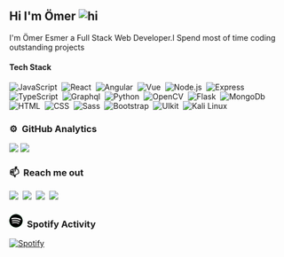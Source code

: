 ## Hi I'm Ömer <img src="https://user-images.githubusercontent.com/1303154/88677602-1635ba80-d120-11ea-84d8-d263ba5fc3c0.gif" width="28px" alt="hi">

I'm Ömer Esmer a Full Stack Web Developer.I Spend most of time coding outstanding projects 

#### Tech Stack

<!-- TODO: Make technologies links takes you to repositories -->

![JavaScript](https://img.shields.io/badge/-JavaScript-072f5f?style=flat&logo=javascript)&nbsp;
![React](https://img.shields.io/badge/-React-072f5f?style=flat&logo=React)&nbsp;
![Angular](https://img.shields.io/badge/-Angular-072f5f?style=flat&logo=Angular&logoColor=E23237)&nbsp;
![Vue](https://img.shields.io/badge/-Vue-072f5f?style=flat&logo=Vue.js)&nbsp;
![Node.js](https://img.shields.io/badge/-Node.js-072f5f?style=flat&logo=Node.js&logoColor=3C873A)&nbsp;
![Express](https://img.shields.io/badge/-Express-072f5f?style=flat&logo=express)&nbsp;
![TypeScript](https://img.shields.io/badge/-TypeScript-072f5f?style=flat&logo=TypeScript&logoColor=007acc)&nbsp;
![Graphql](https://img.shields.io/badge/-Graphql-072f5f?style=flat&logo=graphql&logoColor=e535ab)&nbsp;
![Python](https://img.shields.io/badge/-Python-072f5f?style=flat&logo=python)&nbsp;
![OpenCV](https://img.shields.io/badge/-OpenCV-072f5f?style=flat&logo=opencv&logoColor=00ff01)&nbsp;
![Flask](https://img.shields.io/badge/-Flask-072f5f?style=flat&logo=Flask)&nbsp;
![MongoDb](https://img.shields.io/badge/-MongoDB-072f5f?style=flat&logo=mongodb)&nbsp;
![HTML](https://img.shields.io/badge/-HTML-072f5f?style=flat&logo=html5)&nbsp;
![CSS](https://img.shields.io/badge/-CSS-072f5f?style=flat&logo=css3&logoColor=2965f1)&nbsp;
![Sass](https://img.shields.io/badge/-Sass-072f5f?style=flat&logo=sass)&nbsp;
![Bootstrap](https://img.shields.io/badge/-Bootstrap-072f5f?style=flat&logo=bootstrap)&nbsp;
![UIkit](https://img.shields.io/badge/-UIkit-072f5f?style=flat&logo=uikit)&nbsp;
![Kali Linux](https://img.shields.io/badge/-Kali-072f5f?style=flat&logo=kali-linux)&nbsp;
### ⚙️ &nbsp;GitHub Analytics

<p>
<img height="170em" src="https://github-readme-stats.vercel.app/api?username=Skipperlla&show_icons=true&theme=radical"/>
<img height="170em" src="https://github-readme-stats-eight-theta.vercel.app/api/top-langs/?username=Skipperlla&layout=compact&langs_count=8&theme=radical"/>
</p>

### 📫  &nbsp;Reach me out

<a href="https://twitter.com/Skipperlla"><img src="https://img.shields.io/badge/-@Skipperlla-1ca0f1?style=flat&labelColor=1ca0f1&logo=twitter&logoColor=white&link=https://twitter.com/Skipperlla"/></a>&nbsp;
<a href="https://www.linkedin.com/in/%C3%B6meresmer/"><img src="https://img.shields.io/badge/-Ömer-0e76a8?style=flat&labelColor=0e76a8&logo=linkedin&logoColor=white"/></a>&nbsp;
<a href="https://www.instagram.com/skipperlla/"><img src="https://img.shields.io/badge/-@Skipperlla-e95950?style=flat&labelColor=e95950&logo=instagram&logoColor=white"/></a>&nbsp;
<a href="mailto:oesmer437@gmail.com"><img src="https://img.shields.io/badge/-oesmer437@gmail.com-c0392b?style=flat&labelColor=c0392b&logo=gmail&logoColor=white"/></a>&nbsp;


### <img style="background: #1ED760;border-radius: 120px;" src="spotify.svg" width="24px" height="24px" >   &nbsp;Spotify Activity

[![Spotify](https://spotify-now-playing-skipperlla.vercel.app/api/spotify-playing)](https://open.spotify.com/user/againstalll)
